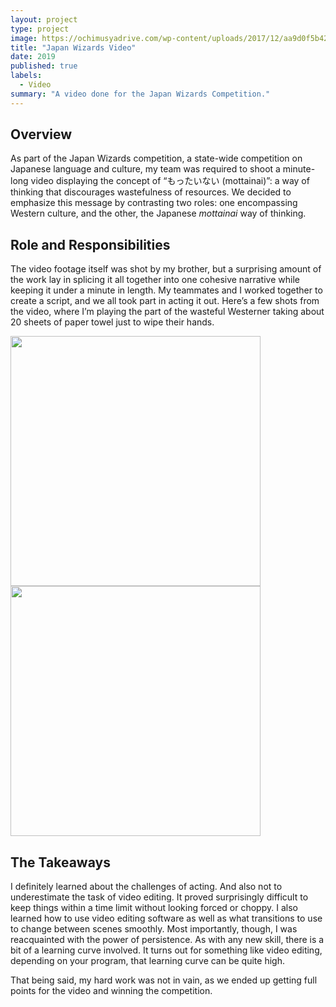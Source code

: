 ```yaml
---
layout: project
type: project
image: https://ochimusyadrive.com/wp-content/uploads/2017/12/aa9d0f5b4226cd8fdd94309cd937d04bc2a5380f_hq.jpg
title: "Japan Wizards Video"
date: 2019
published: true
labels:
  - Video
summary: "A video done for the Japan Wizards Competition."
---
```


## Overview
As part of the Japan Wizards competition, a state-wide competition on Japanese language and culture, my team was required to shoot a minute-long video displaying the concept of “もったいない (mottainai)”: a way of thinking that discourages wastefulness of resources. We decided to emphasize this message by contrasting two roles: one encompassing Western culture, and the other, the Japanese _mottainai_ way of thinking. 

## Role and Responsibilities
The video footage itself was shot by my brother, but a surprising amount of the work lay in splicing it all together into one cohesive narrative while keeping it under a minute in length. My teammates and I worked together to create a script, and we all took part in acting it out. Here’s a few shots from the video, where I’m playing the part of the wasteful Westerner taking about 20 sheets of paper towel just to wipe their hands. 

<img class="img-fluid" width="400px" src="https://github.com/amkanesh/amkanesh.github.io/blob/21813229d1c929005d995a49c2c03b93a93b282f/img/wizards/Screenshot_20230202_082056.png">
<img class="img-fluid" width="400px" src="https://github.com/amkanesh/amkanesh.github.io/blob/21813229d1c929005d995a49c2c03b93a93b282f/img/wizards/Screenshot_20230202_082221.png">

## The Takeaways
I definitely learned about the challenges of acting. And also not to underestimate the task of video editing. It proved surprisingly difficult to keep things within a time limit without looking forced or choppy. I also learned how to use video editing software as well as what transitions to use to change between scenes smoothly. Most importantly, though, I was reacquainted with the power of persistence. As with any new skill, there is a bit of a learning curve involved. It turns out for something like video editing, depending on your program, that learning curve can be quite high. 

That being said, my hard work was not in vain, as we ended up getting full points for the video and winning the competition.

